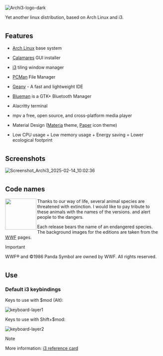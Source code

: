 ![Archi3-logo-dark](https://github.com/user-attachments/assets/2fbf6349-afa2-4beb-83db-d5a10b3cd010)

Yet another linux distribution, based on Arch Linux and i3.

#
## Features

- [Arch Linux](https://archlinux.org/) base system
- [Calamares](https://calamares.io/) GUI installer
- [i3](https://i3wm.org/) tiling window manager
- [PCMan](https://github.com/lxde/pcmanfm) File Manager
- [Geany](https://github.com/geany/geany) - A fast and lightweight IDE
- [Blueman](https://github.com/blueman-project/blueman) is a GTK+ Bluetooth Manager
- Alacritty terminal
- mpv a free, open source, and cross-platform media player


- Material Design ([Materia](https://github.com/nana-4/materia-theme) theme, [Paper](https://snwh.org/paper) icon theme)
- Low CPU usage + Low memory usage + Energy saving = Lower ecological footprint

#
## Screenshots
![Screenshot_Archi3_2025-02-14_10:02:36](https://github.com/user-attachments/assets/85ad80f6-e4ec-4dfc-8f63-da814362a575)

#
## Code names

<img align="left" width="100" src="https://github.com/sandorkakuk/Archi3/blob/master/WWF_Logo_Small_RGB_72dpi.jpg">

Thanks to our way of life, several animal species are threatened with extinction. I would like to pay tribute to these animals with the names of the versions. and alert people to the dangers.

Each release bears the name of an endangered species.
The background images for the editions are taken from the [WWF](https://www.worldwildlife.org/species/directory?direction=desc&sort=extinction_status) pages.

> [!IMPORTANT]
> WWF® and ©1986 Panda Symbol are owned by WWF. All rights reserved.

#
## Use
### Default i3 keybindings

Keys to use with $mod (Alt):

![keyboard-layer1](https://github.com/user-attachments/assets/ee164d51-dd8d-4507-9921-f40da5c74f03)

Keys to use with Shift+$mod:

![keyboard-layer2](https://github.com/user-attachments/assets/6289b9bf-adc7-488a-b13a-ee235f562138)

> [!NOTE]
> More information: [i3 reference card](https://i3wm.org/docs/refcard.html)
